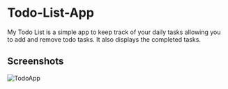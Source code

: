 # Todo-List-App
My Todo List is a simple app to keep track of your daily tasks allowing you to add and remove todo tasks. It also displays the completed tasks. 

## Screenshots

![TodoApp](https://github.com/SanuliGehara/Todo-List-App/assets/154311325/693685e3-762d-430d-ab3e-55679dd3238e)

